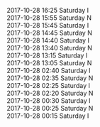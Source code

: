2017-10-28 16:25 Saturday  I  
2017-10-28 15:55 Saturday  N  
2017-10-28 15:45 Saturday  I  
2017-10-28 14:45 Saturday  N  
2017-10-28 14:40 Saturday  I  
2017-10-28 13:40 Saturday  N  
2017-10-28 13:15 Saturday  I  
2017-10-28 13:05 Saturday  N  
2017-10-28 02:40 Saturday  I  
2017-10-28 02:35 Saturday  N  
2017-10-28 02:25 Saturday  I  
2017-10-28 02:20 Saturday  N  
2017-10-28 00:30 Saturday  I  
2017-10-28 00:25 Saturday  N  
2017-10-28 00:15 Saturday  I  
